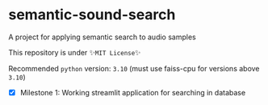 # semantic-sound-search
A project for applying semantic search to audio samples

This repository is under ✨`MIT License`✨

Recommended `python` version: `3.10` (must use faiss-cpu for versions above `3.10`)

- [X] Milestone 1: Working streamlit application for searching in database
